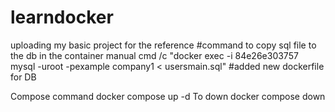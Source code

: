# learndocker
uploading my basic project for the reference
#command to copy sql file to the db in the container 
manual cmd /c "docker exec -i 84e26e303757 mysql -uroot -pexample company1  < usersmain.sql"
#added new dockerfile for DB

Compose command 
docker compose up -d
To down
docker compose down 
